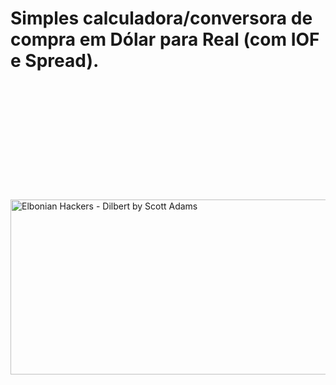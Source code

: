 # Simples calculadora/conversora de compra em Dólar para Real (com IOF e Spread).

<p>&nbsp;</p><p>&nbsp;</p><p>&nbsp;</p><p>&nbsp;</p><p>&nbsp;</p><p>&nbsp;</p>

<img class="img-responsive img-comic" width="900" height="280" alt="Elbonian Hackers - Dilbert by Scott Adams" src="https://assets.amuniversal.com/cb7c4e40d08c013ab1d8005056a9545d">